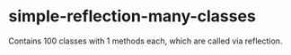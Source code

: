 # simple-reflection-many-classes

Contains 100 classes with 1 methods each, which are called via reflection.
